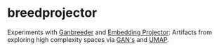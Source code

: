 # breedprojector
Experiments with [Ganbreeder](https://github.com/joel-simon/ganbreeder) and [Embedding Projector](https://ai.googleblog.com/2016/12/open-sourcing-embedding-projector-tool.html): Artifacts from exploring high complexity spaces via [GAN's](https://en.wikipedia.org/wiki/Generative_adversarial_network) and [UMAP](https://umap-learn.readthedocs.io/en/latest/).

